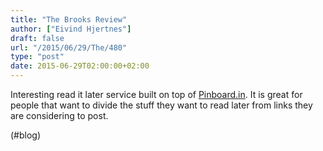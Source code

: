 ```yaml
---
title: "The Brooks Review"
author: ["Eivind Hjertnes"]
draft: false
url: "/2015/06/29/The/480"
type: "post"
date: 2015-06-29T02:00:00+02:00
---
```


Interesting read it later service built on top of
[Pinboard.in](http://pinboard.in). It is great for people that want to
divide the stuff they want to read later from links they are considering
to post.

(#blog)
